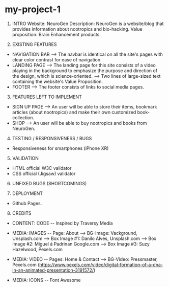 # my-project-1
1) INTRO
Website: NeuroGen
Description: NeuroGen is a website/blog that provides information about nootropics and bio-hacking.
Value proposition: Brain Enhancement products.

2) EXISTING FEATURES

- NAVIGATION BAR
--> The navbar is identical on all the site's pages with clear color contrast for ease of navigation.
- LANDING PAGE
--> The landing page for this site consists of a video playing in the background to emphasize the purpose and direction of the design, which is science-oriented.
--> Two lines of large-sized text containing the website's Value Proposition. 
- FOOTER
--> The footer consists of links to social media pages.

3) FEATURES LEFT TO IMPLEMENT
- SIGN UP PAGE
--> An user will be able to store their items, bookmark articles (about nootropics) and make their own customized book-collection.
- SHOP
--> An user will be able to buy nootropics and books from NeuroGen.

4) TESTING / RESPONSIVENESS / BUGS
- Responsiveness for smartphones (iPhone XR)

5) VALIDATION
- HTML
official W3C validator
- CSS
official (Jigsaw) validator

6) UNFIXED BUGS (SHORTCOMINGS)

7) DEPLOYMENT
- Github Pages.

8) CREDITS

- CONTENT: CODE
-- Inspired by Traversy Media

- MEDIA: IMAGES
-- Page: About
--> BG-Image: Vackground, Unsplash.com
--> Box Image #1: Danilo Alves, Unsplash.com
--> Box Image #2: Miguel á Padrinan Google.com
--> Box Image #3: Suzy Hazelwood, Pexels.com

- MEDIA: VIDEO
-- Pages: Home & Contact
--> BG-Video: Pressmaster, Pexels.com (https://www.pexels.com/video/digital-formation-of-a-dna-in-an-animated-presentation-3191572/)

- MEDIA: ICONS
-- Font Awesome

